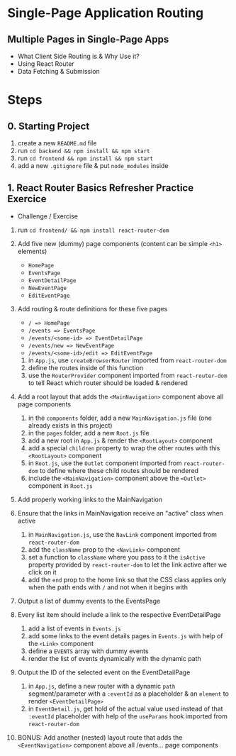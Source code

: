 # Single-Page Application Routing

## Multiple Pages in Single-Page Apps

- What Client Side Routing is & Why Use it?
- Using React Router
- Data Fetching & Submission

# Steps

## 0. Starting Project

1. create a new `README.md` file
2. run `cd backend && npm install && npm start`
3. run `cd frontend && npm install && npm start`
4. add a new `.gitignore` file & put `node_modules` inside

## 1. React Router Basics Refresher Practice Exercice

- Challenge / Exercise

1. run `cd frontend/ && npm install react-router-dom`
2. Add five new (dummy) page components (content can be simple `<h1>` elements)

   - `HomePage`
   - `EventsPage`
   - `EventDetailPage`
   - `NewEventPage`
   - `EditEventPage`

3. Add routing & route definitions for these five pages

   - `/ => HomePage`
   - `/events => EventsPage`
   - `/events/<some-id> => EventDetailPage`
   - `/events/new => NewEventPage`
   - `/events/<some-id>/edit => EditEventPage`

   1. in `App.js`, use `createBrowserRouter` imported from `react-router-dom`
   2. define the routes inside of this function
   3. use the `RouterProvider` component imported from `react-router-dom` to tell React which router should be loaded & rendered

4. Add a root layout that adds the `<MainNavigation>` component above all page components

   1. in the `components` folder, add a new `MainNavigation.js` file (one already exists in this project)
   2. in the `pages` folder, add a new `Root.js` file
   3. add a new root in `App.js` & render the `<RootLayout>` component
   4. add a special `children` property to wrap the other routes with this `<RootLayout>` component
   5. in `Root.js`, use the `Outlet` component imported from `react-router-dom` to define where these child routes should be rendered
   6. include the `<MainNavigation>` component above the `<Outlet>` component in `Root.js`

5. Add properly working links to the MainNavigation
6. Ensure that the links in MainNavigation receive an "active" class when active

   1. in `MainNavigation.js`, use the `NavLink` component imported from `react-router-dom`
   2. add the `className` prop to the `<NavLink>` component
   3. set a function to `className` where you pass to it the `isActive` property provided by `react-router-dom` to let the link active after we click on it
   4. add the `end` prop to the home link so that the CSS class applies only when the path ends with `/` and not when it begins with

7. Output a list of dummy events to the EventsPage
8. Every list item should include a link to the respective EventDetailPage

   1. add a list of events in `Events.js`
   2. add some links to the event details pages in `Events.js` with help of the `<Link>` component
   3. define a `EVENTS` array with dummy events
   4. render the list of events dynamically with the dynamic path

9. Output the ID of the selected event on the EventDetailPage

   1. in `App.js`, define a new router with a dynamic `path` segment/parameter with a `:eventId` as a placeholder & an `element` to render `<EventDetailPage>`
   2. in `EventDetail.js`, get hold of the actual value used instead of that `:eventId` placeholder with help of the `useParams` hook imported from `react-router-dom`

10. BONUS: Add another (nested) layout route that adds the `<EventNavigation>` component above all /events... page components
